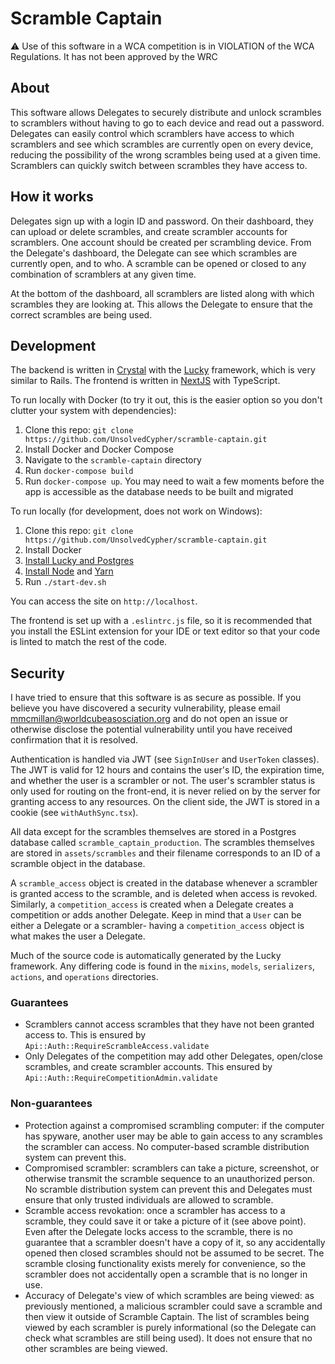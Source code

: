 # Scramble Captain
⚠️ Use of this software in a WCA competition is in VIOLATION of the WCA Regulations. It has not been approved by the WRC

## About

This software allows Delegates to securely distribute and unlock scrambles to scramblers without having to go to each device and read out a password. Delegates can easily control which scramblers have access to which scramblers and see which scrambles are currently open on every device, reducing the possibility of the wrong scrambles being used at a given time. Scramblers can quickly switch between scrambles they have access to.

## How it works

Delegates sign up with a login ID and password. On their dashboard, they can upload or delete scrambles, and create scrambler accounts for scramblers. One account should be created per scrambling device. From the Delegate's dashboard, the Delegate can see which scrambles are currently open, and to who. A scramble can be opened or closed to any combination of scramblers at any given time.

At the bottom of the dashboard, all scramblers are listed along with which scrambles they are looking at. This allows the Delegate to ensure that the correct scrambles are being used.

## Development

The backend is written in [Crystal](https://crystal-lang.org/) with the [Lucky](https://luckyframework.org/) framework, which is very similar to Rails. The frontend is written in [NextJS](https://nextjs.org/) with TypeScript.

To run locally with Docker (to try it out, this is the easier option so you don't clutter your system with dependencies):
1. Clone this repo: `git clone https://github.com/UnsolvedCypher/scramble-captain.git`
2. Install Docker and Docker Compose
3. Navigate to the `scramble-captain` directory
4. Run `docker-compose build`
5. Run `docker-compose up`. You may need to wait a few moments before the app is accessible as the database needs to be built and migrated

To run locally (for development, does not work on Windows):
1. Clone this repo: `git clone https://github.com/UnsolvedCypher/scramble-captain.git`
2. Install Docker
3. [Install Lucky and Postgres](https://luckyframework.org/guides/getting-started/installing)
4. [Install Node](https://nodejs.org/en/) and [Yarn](https://yarnpkg.com/)
5. Run `./start-dev.sh`

You can access the site on `http://localhost`.

The frontend is set up with a `.eslintrc.js` file, so it is recommended that you install the ESLint extension for your IDE or text editor so that your code is linted to match the rest of the code.

## Security

I have tried to ensure that this software is as secure as possible. If you believe you have discovered a security vulnerability, please email mmcmillan@worldcubeasosciation.org and do not open an issue or otherwise disclose the potential vulnerability until you have received confirmation that it is resolved.

Authentication is handled via JWT (see `SignInUser` and `UserToken` classes). The JWT is valid for 12 hours and contains the user's ID, the expiration time, and whether the user is a scrambler or not. The user's scrambler status is only used for routing on the front-end, it is never relied on by the server for granting access to any resources. On the client side, the JWT is stored in a cookie (see `withAuthSync.tsx`).

All data except for the scrambles themselves are stored in a Postgres database called `scramble_captain_production`. The scrambles themselves are stored in `assets/scrambles` and their filename corresponds to an ID of a scramble object in the database.

A `scramble_access` object is created in the database whenever a scrambler is granted access to the scramble, and is deleted when access is revoked. Similarly, a `competition_access` is created when a Delegate creates a competition or adds another Delegate. Keep in mind that a `User` can be either a Delegate or a scrambler- having a `competition_access` object is what makes the user a Delegate.

Much of the source code is automatically generated by the Lucky framework. Any differing code is found in the `mixins`, `models`, `serializers`, `actions`, and `operations` directories.

### Guarantees
- Scramblers cannot access scrambles that they have not been granted access to. This is ensured by `Api::Auth::RequireScrambleAccess.validate`
- Only Delegates of the competition may add other Delegates, open/close scrambles, and create scrambler accounts. This ensured by `Api::Auth::RequireCompetitionAdmin.validate`

### Non-guarantees
- Protection against a compromised scrambling computer: if the computer has spyware, another user may be able to gain access to any scrambles the scrambler can access. No computer-based scramble distribution system can prevent this.
- Compromised scrambler: scramblers can take a picture, screenshot, or otherwise transmit the scramble sequence to an unauthorized person. No scramble distribution system can prevent this and Delegates must ensure that only trusted individuals are allowed to scramble.
- Scramble access revokation: once a scrambler has access to a scramble, they could save it or take a picture of it (see above point). Even after the Delegate locks access to the scramble, there is no guarantee that a scrambler doesn't have a copy of it, so any accidentally opened then closed scrambles should not be assumed to be secret. The scramble closing functionality exists merely for convenience, so the scrambler does not accidentally open a scramble that is no longer in use.
- Accuracy of Delegate's view of which scrambles are being viewed: as previously mentioned, a malicious scrambler could save a scramble and then view it outside of Scramble Captain. The list of scrambles being viewed by each scrambler is purely informational (so the Delegate can check what scrambles are still being used). It does not ensure that no other scrambles are being viewed.